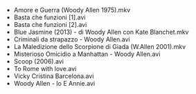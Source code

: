 * Amore e Guerra (Woody Allen 1975).mkv
* Basta che funzioni [1].avi
* Basta che funzioni [2].avi
* Blue Jasmine (2013) - di Woody Allen con Kate Blanchet.mkv
* Criminali da strapazzo - Woody Allen.avi
* La Maledizione dello Scorpione di Giada (W.Allen 2001).mkv
* Misterioso Omicidio a Manhattan - Woody Allen.avi
* Scoop (2006).avi
* To Rome with love.avi
* Vicky Cristina Barcelona.avi
* Woody Allen - Io E Annie.avi
